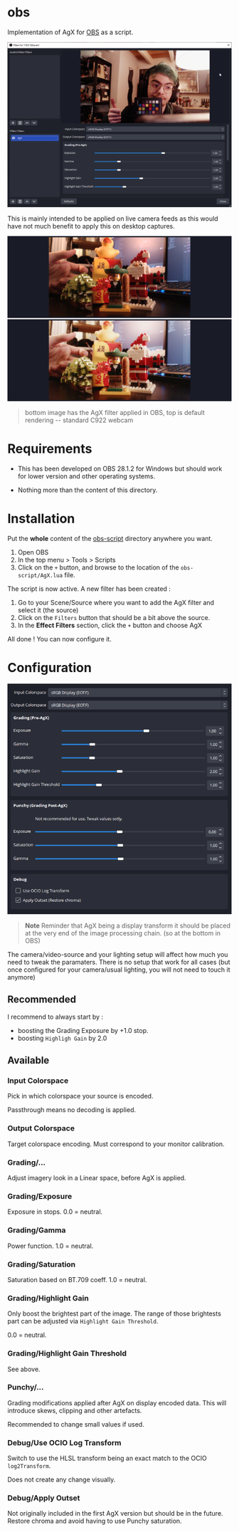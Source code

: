 # obs

Implementation of AgX for [OBS](https://obsproject.com/) as a script.

![screenshot of OBS interface while in the Filters section](doc/img/obs-main.png)

This is mainly intended to be applied on live camera feeds as this would have not much benefit
to apply this on desktop captures.

![screenshot of obs interface while camera is pointing at various colored objects like legos](doc/img/obs-c922-default.jpg)
![screenshot of obs interface while camera is pointing at various colored objects like legos](doc/img/obs-c922-agx.jpg)
> bottom image has the AgX filter applied in OBS, top is default rendering -- standard C922 webcam


# Requirements

- This has been developed on OBS 28.1.2 for Windows but should work for lower version
and other operating systems.

- Nothing more than the content of this directory.

# Installation

Put the **whole** content of the [obs-script](obs-script) directory anywhere you want.

1. Open OBS
2. In the top menu > Tools > Scripts
3. Click on the `+` button, and browse to the location of the `obs-script/AgX.lua` file.

The script is now active. A new filter has been created :

1. Go to your Scene/Source where you want to add the AgX filter and select it (the source)
2. Click on the `Filters` button that should be a bit above the source.
3. In the **Effect Filters** section, click the `+` button and choose AgX

All done ! You can now configure it.

# Configuration

![screenshot of OBS interface while in the Filters section](doc/img/obs-filter-options.png)

> **Note** Reminder that AgX being a display transform it should be placed at the
> very end of the image processing chain. (so at the bottom in OBS)

The camera/video-source and your lighting setup will affect how much you need
to tweak the paramaters. There is no setup that work for all cases (but once
configured for your camera/usual lighting, you will not need to touch it anymore)

## Recommended

I recommend to always start by :

- boosting the Grading Exposure by +1.0 stop.
- boosting `Highligh Gain` by 2.0

## Available

### Input Colorspace

Pick in which colorspace your source is encoded. 

Passthrough means no decoding is applied.

### Output Colorspace

Target colorspace encoding. Must correspond to your monitor calibration.


### Grading/...

Adjust imagery look in a Linear space, before AgX is applied.

### Grading/Exposure

Exposure in stops. 0.0 = neutral.

### Grading/Gamma

Power function. 1.0 = neutral.

### Grading/Saturation

Saturation based on BT.709 coeff. 1.0 = neutral.

### Grading/Highlight Gain

Only boost the brightest part of the image. The range of those brightests part can be adjusted
via `Highlight Gain Threshold`.

0.0 = neutral.

### Grading/Highlight Gain Threshold

See above.

### Punchy/...

Grading modifications applied after AgX on display encoded data. This will
introduce skews, clipping and other artefacts.

Recommended to change small values if used.

### Debug/Use OCIO Log Transform

Switch to use the HLSL transform being an exact match to the OCIO `log2Transform`.

Does not create any change visually.

### Debug/Apply Outset

Not originally included in the first AgX version but should be in the future.
Restore chroma and avoid having to use Punchy saturation.




